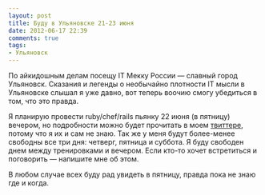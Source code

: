 ```yaml
---
layout: post
title: Буду в Ульяновске 21-23 июня
date: 2012-06-17 22:39
comments: true
tags: 
- Ульяновск
---
```


По айкидошным делам посещу IT Мекку России — славный город Ульяновск. Сказания и легенды о необычайно плотности IT мысли в
Ульяновске слышал я уже давно, вот теперь воочию смогу убедиться в том, что это правда.

Я планирую провести ruby/chef/rails пьянку 22 июня (в пятницу) вечером, но подробности можно будет прочитать в моем
[твиттере](https://twitter.com/#!/evtuhovich), потому что я их и сам не знаю. Так же у меня будут более-менее свободны
все три дня: четверг, пятница и суббота. Я буду свободен днем между тренировками и вечером. Если кто-то хочет
встретиться и поговорить — напишите мне об этом.

В любом случае всех буду рад увидеть в пятницу, правда пока не знаю где и когда.
